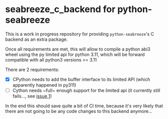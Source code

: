 # seabreeze_c_backend for python-seabreeze

This is a work in progress repository for providing `python-seabreeze`'s C backend as an extra package.

Once all requirements are met, this will allow to compile a python abi3 wheel using the py limited api for python 3.11,
which will be forward compatible with all python3 versions >= 3.11


There are 2 requirements:

- [x] CPython needs to add the buffer interface to its limited API (which apparently happened in py311)
- [ ] Cython needs ~full~ enough support for the limited api (it currently still fails..., see [issue 1](https://github.com/ap--/seabreeze-c-backend/issues/1))

In the end this should save quite a bit of CI time, because it's very likely that there are not going to be any code changes to this backend anymore...
